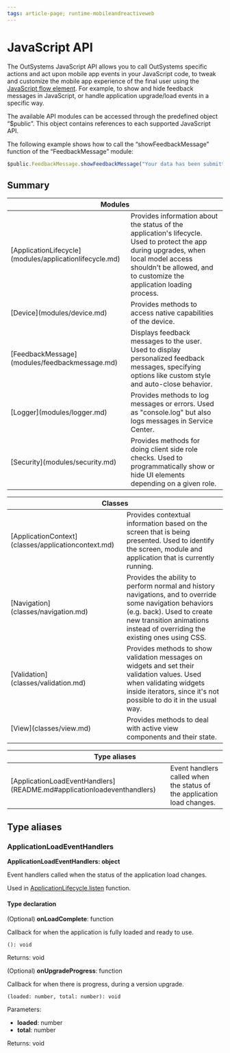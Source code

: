 ```yaml
---
tags: article-page; runtime-mobileandreactiveweb
---
```


# JavaScript API

The OutSystems JavaScript API allows you to call OutSystems specific actions and act upon mobile app events in your JavaScript code, to tweak and customize the mobile app experience of the final user using the [JavaScript flow element](https://success.outsystems.com/Documentation/11/Extensibility_and_Integration/JavaScript). For example, to show and hide feedback messages in JavaScript, or handle application upgrade/load events in a specific way.

The available API modules can be accessed through the predefined object “$public”. This object contains references to each supported JavaScript API.

The following example shows how to call the “showFeedbackMessage” function of the “FeedbackMessage” module:

```javascript
$public.FeedbackMessage.showFeedbackMessage("Your data has been submitted.", 1);
```

## Summary

<table markdown="1">
<thead>
<tr>
<th colspan="2">Modules</th>
</tr>
</thead>
<tbody>
<tr>
<td>[ApplicationLifecycle](modules/applicationlifecycle.md)</td>
<td>
Provides information about the status of the application's lifecycle.
Used to protect the app during upgrades, when local model access shouldn't be allowed, and to customize the application loading process.
</td>
</tr>
<tr>
<td>[Device](modules/device.md)</td>
<td>
Provides methods to access native capabilities of the device.
</td>
</tr>
<tr>
<td>[FeedbackMessage](modules/feedbackmessage.md)</td>
<td>
Displays feedback messages to the user.
Used to display personalized feedback messages, specifying options like custom style and auto-close behavior.
</td>
</tr>
<tr>
<td>[Logger](modules/logger.md)</td>
<td>
Provides methods to log messages or errors. Used as "console.log" but also logs messages in Service Center.
</td>
</tr>
<tr>
<td>[Security](modules/security.md)</td>
<td>
Provides methods for doing client side role checks.
Used to programmatically show or hide UI elements depending on a given role.
</td>
</tr>
</tbody>
</table>

<table markdown="1">
<thead>
<tr>
<th colspan="2">Classes</th>
</tr>
</thead>
<tbody>
<tr>
<td>[ApplicationContext](classes/applicationcontext.md)</td>
<td>
Provides contextual information based on the screen that is being presented.
Used to identify the screen, module and application that is currently running.
</td>
</tr>
<tr>
<td>[Navigation](classes/navigation.md)</td>
<td>
Provides the ability to perform normal and history navigations, and to override some navigation behaviors (e.g. back).
Used to create new transition animations instead of overriding the existing ones using CSS.
</td>
</tr>
<tr>
<td>[Validation](classes/validation.md)</td>
<td>
Provides methods to show validation messages on widgets and set their validation values.
Used when validating widgets inside iterators, since it's not possible to do it in the usual way.
</td>
</tr>
<tr>
<td>[View](classes/view.md)</td>
<td>
Provides methods to deal with active view components and their state.
</td>
</tr>
</tbody>
</table>

<table markdown="1">
<thead>
<tr>
<th colspan="2">Type aliases</th>
</tr>
</thead>
<tbody>
<tr>
<td>[ApplicationLoadEventHandlers](README.md#applicationloadeventhandlers)</td>
<td>
Event handlers called when the status of the application load changes.
</td>
</tr>
</tbody>
</table>

## Type aliases

### ApplicationLoadEventHandlers

**ApplicationLoadEventHandlers: object**

Event handlers called when the status of the application load changes.

Used in [ApplicationLifecycle.listen](modules/applicationlifecycle.md#listen) function.

#### Type declaration

(Optional)  **onLoadComplete**: function

Callback for when the application is fully loaded and ready to use.

`(): void`

Returns: void

(Optional)  **onUpgradeProgress**: function

Callback for when there is progress, during a version upgrade.

`(loaded: number, total: number): void`

Parameters:

* **loaded**: number
* **total**: number

Returns: void

